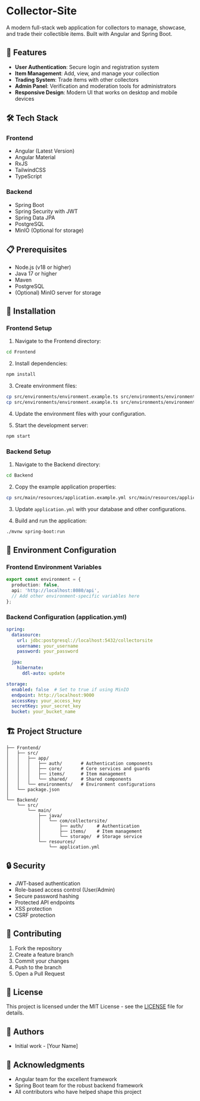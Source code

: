 # Collector-Site

A modern full-stack web application for collectors to manage, showcase, and trade their collectible items. Built with Angular and Spring Boot.

## 🚀 Features

- **User Authentication**: Secure login and registration system
- **Item Management**: Add, view, and manage your collection
- **Trading System**: Trade items with other collectors
- **Admin Panel**: Verification and moderation tools for administrators
- **Responsive Design**: Modern UI that works on desktop and mobile devices

## 🛠️ Tech Stack

### Frontend
- Angular (Latest Version)
- Angular Material
- RxJS
- TailwindCSS
- TypeScript

### Backend
- Spring Boot
- Spring Security with JWT
- Spring Data JPA
- PostgreSQL
- MinIO (Optional for storage)

## 📋 Prerequisites

- Node.js (v18 or higher)
- Java 17 or higher
- Maven
- PostgreSQL
- (Optional) MinIO server for storage

## 🔧 Installation

### Frontend Setup

1. Navigate to the Frontend directory:
```bash
cd Frontend
```

2. Install dependencies:
```bash
npm install
```

3. Create environment files:
```bash
cp src/environments/environment.example.ts src/environments/environment.ts
cp src/environments/environment.example.ts src/environments/environment.development.ts
```

4. Update the environment files with your configuration.

5. Start the development server:
```bash
npm start
```

### Backend Setup

1. Navigate to the Backend directory:
```bash
cd Backend
```

2. Copy the example application properties:
```bash
cp src/main/resources/application.example.yml src/main/resources/application.yml
```

3. Update `application.yml` with your database and other configurations.

4. Build and run the application:
```bash
./mvnw spring-boot:run
```

## 🔐 Environment Configuration

### Frontend Environment Variables
```typescript
export const environment = {
  production: false,
  api: 'http://localhost:8080/api',
  // Add other environment-specific variables here
};
```

### Backend Configuration (application.yml)
```yaml
spring:
  datasource:
    url: jdbc:postgresql://localhost:5432/collectorsite
    username: your_username
    password: your_password

  jpa:
    hibernate:
      ddl-auto: update

storage:
  enabled: false  # Set to true if using MinIO
  endpoint: http://localhost:9000
  accessKey: your_access_key
  secretKey: your_secret_key
  bucket: your_bucket_name
```

## 🏗️ Project Structure

```
├── Frontend/
│   ├── src/
│   │   ├── app/
│   │   │   ├── auth/       # Authentication components
│   │   │   ├── core/       # Core services and guards
│   │   │   ├── items/      # Item management
│   │   │   └── shared/     # Shared components
│   │   └── environments/   # Environment configurations
│   └── package.json
│
└── Backend/
    └── src/
        └── main/
            ├── java/
            │   └── com/collectorsite/
            │       ├── auth/     # Authentication
            │       ├── items/    # Item management
            │       └── storage/  # Storage service
            └── resources/
                └── application.yml
```

## 🔒 Security

- JWT-based authentication
- Role-based access control (User/Admin)
- Secure password hashing
- Protected API endpoints
- XSS protection
- CSRF protection

## 🤝 Contributing

1. Fork the repository
2. Create a feature branch
3. Commit your changes
4. Push to the branch
5. Open a Pull Request

## 📝 License

This project is licensed under the MIT License - see the [LICENSE](LICENSE) file for details.

## 👥 Authors

- Initial work - [Your Name]

## 🙏 Acknowledgments

- Angular team for the excellent framework
- Spring Boot team for the robust backend framework
- All contributors who have helped shape this project
